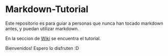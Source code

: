 # Markdown-Tutorial
Este repositorio es para guiar a personas que nunca han tocado markdown antes, y puedan utilizar markdown.

En la seccion de [Wiki](https://github.com/LuigiRojo/Markdown-Tuto/wiki/Bienvenida!) se encuentra el tutorial.

Bienvenidos! Espero lo disfruten :D
